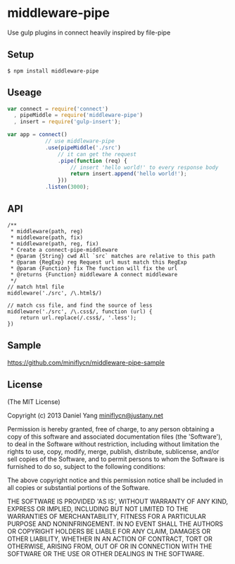 middleware-pipe
===============

Use gulp plugins in connect heavily inspired by file-pipe

Setup
-----

    $ npm install middleware-pipe

Useage
------

```javascript
var connect = require('connect')
  , pipeMiddle = require('middleware-pipe')
  , insert = require('gulp-insert');

var app = connect()
            // use middleware-pipe
            .use(pipeMiddle('./src')
                // it can get the request
                .pipe(function (req) {
                    // insert 'hello world!' to every response body
                    return insert.append('hello world!');
                }))
            .listen(3000);
```

API
---

```
/**
 * middleware(path, reg)
 * middleware(path, fix)
 * middleware(path, reg, fix)
 * Create a connect-pipe-middleware
 * @param {String} cwd All `src` matches are relative to this path 
 * @param {RegExp} reg Request url must match this RegExp
 * @param {Function} fix The function will fix the url
 * @returns {Function} middleware A connect middleware
 */
// match html file
middleware('./src', /\.html$/)

// match css file, and find the source of less
middleware('./src', /\.css$/, function (url) {
    return url.replace(/.css$/, '.less');
})

```

Sample
-------

https://github.com/miniflycn/middleware-pipe-sample


License
-------

(The MIT License)

Copyright (c) 2013 Daniel Yang <miniflycn@justany.net>

Permission is hereby granted, free of charge, to any person obtaining a copy of this software and associated documentation files (the 'Software'), to deal in the Software without restriction, including without limitation the rights to use, copy, modify, merge, publish, distribute, sublicense, and/or sell copies of the Software, and to permit persons to whom the Software is furnished to do so, subject to the following conditions:

The above copyright notice and this permission notice shall be included in all copies or substantial portions of the Software.

THE SOFTWARE IS PROVIDED 'AS IS', WITHOUT WARRANTY OF ANY KIND, EXPRESS OR IMPLIED, INCLUDING BUT NOT LIMITED TO THE WARRANTIES OF MERCHANTABILITY, FITNESS FOR A PARTICULAR PURPOSE AND NONINFRINGEMENT. IN NO EVENT SHALL THE AUTHORS OR COPYRIGHT HOLDERS BE LIABLE FOR ANY CLAIM, DAMAGES OR OTHER LIABILITY, WHETHER IN AN ACTION OF CONTRACT, TORT OR OTHERWISE, ARISING FROM, OUT OF OR IN CONNECTION WITH THE SOFTWARE OR THE USE OR OTHER DEALINGS IN THE SOFTWARE.
